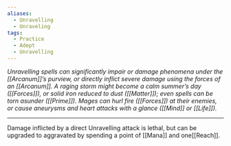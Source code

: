 ```yaml
---
aliases:
  - Unravelling
  - Unraveling
tags:
  - Practice
  - Adept
  - Unravelling
---
```


_Unravelling spells can significantly impair or damage phenomena under the [[Arcanum]]’s purview, or directly inflict severe damage using the forces of an [[Arcanum]]. A raging storm might become a calm summer’s day ([[Forces]]), or solid iron reduced to dust ([[Matter]]); even spells can be torn asunder ([[Prime]]). Mages can hurl fire ([[Forces]]) at their enemies, or cause aneurysms and heart attacks with a glance ([[Mind]] or [[Life]])._

---

Damage inflicted by a direct Unravelling attack is lethal, but can be upgraded to aggravated by spending a point of [[Mana]] and one[[Reach]].
